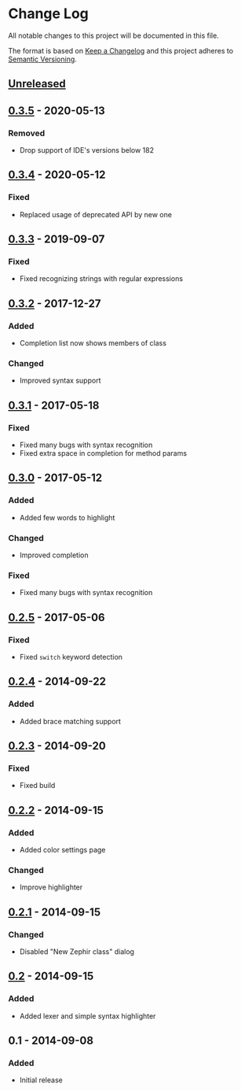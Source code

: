 # Change Log
All notable changes to this project will be documented in this file.

The format is based on [Keep a Changelog](http://keepachangelog.com)
and this project adheres to [Semantic Versioning](http://semver.org).

## [Unreleased]

## [0.3.5] - 2020-05-13
### Removed
- Drop support of IDE's versions below 182

## [0.3.4] - 2020-05-12
### Fixed
- Replaced usage of deprecated API by new one

## [0.3.3] - 2019-09-07
### Fixed
- Fixed recognizing strings with regular expressions

## [0.3.2] - 2017-12-27
### Added
- Completion list now shows members of class

### Changed
- Improved syntax support

## [0.3.1] - 2017-05-18
### Fixed
- Fixed many bugs with syntax recognition
- Fixed extra space in completion for method params

## [0.3.0] - 2017-05-12
### Added
- Added few words to highlight

### Changed
- Improved completion
 
### Fixed
- Fixed many bugs with syntax recognition

## [0.2.5] - 2017-05-06
### Fixed
- Fixed `switch` keyword detection 

## [0.2.4] - 2014-09-22
### Added
- Added brace matching support

## [0.2.3] - 2014-09-20
### Fixed
- Fixed build

## [0.2.2] - 2014-09-15
### Added
- Added color settings page

### Changed
- Improve highlighter

## [0.2.1] - 2014-09-15
### Changed
- Disabled "New Zephir class" dialog

## [0.2] - 2014-09-15
### Added
- Added lexer and simple syntax highlighter

## 0.1 - 2014-09-08
### Added
- Initial release

[Unreleased]: https://github.com/zephir-lang/idea-plugin/compare/0.3.5...HEAD
[0.3.5]: https://github.com/zephir-lang/idea-plugin/compare/0.3.4...0.3.5
[0.3.4]: https://github.com/zephir-lang/idea-plugin/compare/0.3.3...0.3.4
[0.3.3]: https://github.com/zephir-lang/idea-plugin/compare/0.3.2...0.3.3
[0.3.2]: https://github.com/zephir-lang/idea-plugin/compare/0.3.1...0.3.2
[0.3.1]: https://github.com/zephir-lang/idea-plugin/compare/0.3.0...0.3.1
[0.3.0]: https://github.com/zephir-lang/idea-plugin/compare/0.2.5...0.3.0
[0.2.5]: https://github.com/zephir-lang/idea-plugin/compare/0.2.4...0.2.5
[0.2.4]: https://github.com/zephir-lang/idea-plugin/compare/0.2.3...0.2.4
[0.2.3]: https://github.com/zephir-lang/idea-plugin/compare/0.2.2...0.2.3
[0.2.2]: https://github.com/zephir-lang/idea-plugin/compare/0.2.1...0.2.2
[0.2.1]: https://github.com/zephir-lang/idea-plugin/compare/0.2...0.2.1
[0.2]: https://github.com/zephir-lang/idea-plugin/compare/0.1...0.2
